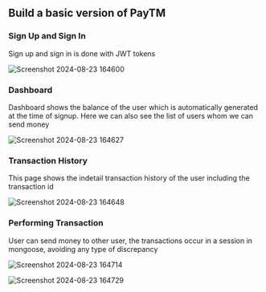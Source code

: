 
## Build a basic version of PayTM

<h3>Sign Up and Sign In</h3>
<p>Sign up and sign in is done with JWT tokens</p>

![Screenshot 2024-08-23 164600](https://github.com/user-attachments/assets/ba51d6d4-f73f-458b-8edf-c79b9464d89d)

<h3>Dashboard</h3>
<p>Dashboard shows the balance of the user which is automatically generated at the time of signup. Here we can also see the list of users whom we can send money</p>

![Screenshot 2024-08-23 164627](https://github.com/user-attachments/assets/5600f8d8-5329-4757-8d4f-fa16cf1c5eca)

<h3>Transaction History</h3>
<p>This page shows the indetail transaction history of the user including the transaction id</p>

![Screenshot 2024-08-23 164648](https://github.com/user-attachments/assets/4c77a62d-56ca-4a10-9868-99572299574a)

<h3>Performing Transaction</h3>
<p>User can send money to other user, the transactions occur in a session in mongoose, avoiding any type of discrepancy</p>

![Screenshot 2024-08-23 164714](https://github.com/user-attachments/assets/78813e6e-0e61-497f-a76c-bf886eb72e09)

![Screenshot 2024-08-23 164729](https://github.com/user-attachments/assets/c8fdb9b2-f3fa-4c35-90a1-418f5918eaf1)


